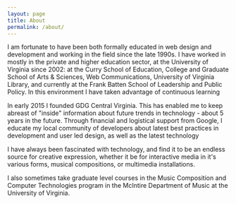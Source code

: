 ```yaml
---
layout: page
title: About
permalink: /about/
---
```



I am fortunate to have been both formally educated in web design and development and working in the field since the late 1990s. I have worked in mostly in the private and higher education sector, at the University of Virginia since 2002: at the Curry School of Education, College and Graduate School of Arts & Sciences, Web Communications, University of Virginia Library, and currently at the Frank Batten School of Leadership and Public Policy. In this environment I have taken advantage of continuous learning


In early 2015 I founded GDG Central Virginia. This has enabled me to keep abreast of "inside" information about future trends in technology - about 5 years in the future. Through financial and logistical support from Google, I educate my local community of developers about latest best practices in development and user led design, as well as the latest technology

I have always been fascinated with technology, and find it to be an endless source for creative expression, whether it be for interactive media in it's various forms, musical compositions, or multimedia installations.

I also sometimes take graduate level courses in the Music Composition and Computer Technologies program in the McIntire Department of Music at the University of Virginia.
